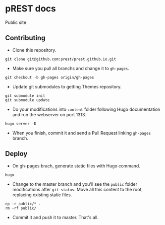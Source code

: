 # pREST docs
Public site

## Contributing

- Clone this repository.
```
git clone git@github.com:prest/prest.github.io.git
```
- Make sure you pull all branchs and change it to `gh-pages`.
```
git checkout -b gh-pages origin/gh-pages
```
- Update git submodules to getting Themes repository.
```
git submodule init
git submodule update
```
- Do your modifications into `content` folder following Hugo documentation and run the webserver on port 1313.
```
hugo server -D
```
- When you finish, commit it and send a Pull Request linking `gh-pages` branch.

## Deploy

- On gh-pages brach, generate static files with Hugo command.
```
hugo
```
- Change to the master branch and you'll see the `public` folder modifications after `git status`. Move all this content to the root, replacing existing static files.
```
cp -r public/* .
rm -rf public/
```
- Commit it and push it to master. That's all.
